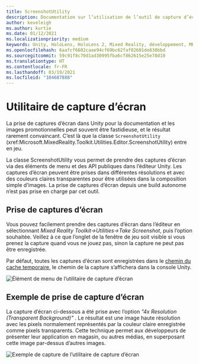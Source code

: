 ```yaml
---
title: ScreenshotUtility
description: Documentation sur l’utilisation de l’outil de capture d’écran dans MRTK
author: keveleigh
ms.author: kurtie
ms.date: 01/12/2021
ms.localizationpriority: medium
keywords: Unity, HoloLens, HoloLens 2, Mixed Reality, développement, MRTK
ms.openlocfilehash: 6aafcf6602caae94cf69bc62faf02601de830bbd
ms.sourcegitcommit: 59c91f8c70d1ad30995fba6cf862615e25e78d10
ms.translationtype: HT
ms.contentlocale: fr-FR
ms.lasthandoff: 03/19/2021
ms.locfileid: "104687888"
---
```

# <a name="screenshot-utility"></a>Utilitaire de capture d’écran

La prise de captures d’écran dans Unity pour la documentation et les images promotionnelles peut souvent être fastidieuse, et le résultat rarement convaincant. C’est là que la classe `ScreenshotUtility` (xref:Microsoft.MixedReality.Toolkit.Utilities.Editor.ScreenshotUtility) entre en jeu.

La classe ScreenshotUtility vous permet de prendre des captures d’écran via des éléments de menu et des API publiques dans l’éditeur Unity. Les captures d’écran peuvent être prises dans différentes résolutions et avec des couleurs claires transparentes pour être utilisées dans la composition simple d’images. La prise de captures d’écran depuis une build autonome n’est pas prise en charge par cet outil.

## <a name="taking-screenshots"></a>Prise de captures d’écran

Vous pouvez facilement prendre des captures d’écran dans l’éditeur en sélectionnant *Mixed Reality Toolkit->Utilities->Take Screenshot*, puis l’option souhaitée. Veillez à ce que l’onglet de la fenêtre de jeu soit visible si vous prenez la capture quand vous ne jouez pas, sinon la capture ne peut pas être enregistrée.

Par défaut, toutes les captures d’écran sont enregistrées dans le [chemin du cache temporaire](https://docs.unity3d.com/ScriptReference/Application-temporaryCachePath.html), le chemin de la capture s’affichera dans la console Unity.

![Élément de menu de l’utilitaire de capture d’écran](../Images/ScreenshotUtility/MRTK_ScreenshotUtility_Menu_Item.png)

## <a name="example-screenshot-capture"></a>Exemple de prise de capture d’écran

La capture d’écran ci-dessous a été prise avec l’option *"4x Resolution (Transparent Background)"* . Le résultat est une image haute résolution avec les pixels normalement représentés par la couleur claire enregistrée comme pixels transparents. Cette technique permet aux développeurs de présenter leur application en magasin, ou autres médias, en superposant cette image par-dessus d’autres images.

![Exemple de capture de l’utilitaire de capture d’écran](../Images/ScreenshotUtility/MRTK_ScreenshotUtility_Example_Capture.png)

